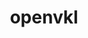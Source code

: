 ---
title: "openvkl"
layout: cache
categories: [package, develop]
meta: {"versions": ["1.3.1"], "compilers": ["gcc@=11.1.0"], "oss": ["ubuntu20.04"], "platforms": ["linux"], "targets": ["x86_64_v3"], "stacks": ["data-vis-sdk", "root"], "num_specs": 29, "num_specs_by_stack": {"data-vis-sdk": 29, "root": 29}}
spec_details: [{"hash": "bntnjnyid5okjrx6njskk6ifihsxwuug", "compiler": "gcc@=11.1.0", "versions": ["1.3.1"], "os": "ubuntu20.04", "platform": "linux", "target": "x86_64_v3", "variants": ["build_system=cmake", "build_type=Release", "generator=make", "~ipo"], "stacks": ["data-vis-sdk", "root"], "size": "-", "tarball": "https://binaries.spack.io/develop/build_cache/linux-ubuntu20.04-x86_64_v3/gcc-11.1.0/openvkl-1.3.1/linux-ubuntu20.04-x86_64_v3-gcc-11.1.0-openvkl-1.3.1-bntnjnyid5okjrx6njskk6ifihsxwuug.spack"}, {"hash": "ymrbfbpo7blyvorimmdbxr64dijz3vis", "compiler": "gcc@=11.1.0", "versions": ["1.3.1"], "os": "ubuntu20.04", "platform": "linux", "target": "x86_64_v3", "variants": ["build_system=cmake", "build_type=Release", "generator=make", "~ipo"], "stacks": ["data-vis-sdk", "root"], "size": "-", "tarball": "https://binaries.spack.io/develop/build_cache/linux-ubuntu20.04-x86_64_v3/gcc-11.1.0/openvkl-1.3.1/linux-ubuntu20.04-x86_64_v3-gcc-11.1.0-openvkl-1.3.1-ymrbfbpo7blyvorimmdbxr64dijz3vis.spack"}, {"hash": "fgnamhdhbmldj7duel2cqrogsuwv22yf", "compiler": "gcc@=11.1.0", "versions": ["1.3.1"], "os": "ubuntu20.04", "platform": "linux", "target": "x86_64_v3", "variants": ["build_system=cmake", "build_type=Release", "generator=make", "~ipo"], "stacks": ["data-vis-sdk", "root"], "size": "-", "tarball": "https://binaries.spack.io/develop/build_cache/linux-ubuntu20.04-x86_64_v3/gcc-11.1.0/openvkl-1.3.1/linux-ubuntu20.04-x86_64_v3-gcc-11.1.0-openvkl-1.3.1-fgnamhdhbmldj7duel2cqrogsuwv22yf.spack"}, {"hash": "7cezmtue64dptfsqtlz2tyszsajdumkw", "compiler": "gcc@=11.1.0", "versions": ["1.3.1"], "os": "ubuntu20.04", "platform": "linux", "target": "x86_64_v3", "variants": ["build_system=cmake", "build_type=Release", "generator=make", "~ipo"], "stacks": ["data-vis-sdk", "root"], "size": "-", "tarball": "https://binaries.spack.io/develop/build_cache/linux-ubuntu20.04-x86_64_v3/gcc-11.1.0/openvkl-1.3.1/linux-ubuntu20.04-x86_64_v3-gcc-11.1.0-openvkl-1.3.1-7cezmtue64dptfsqtlz2tyszsajdumkw.spack"}, {"hash": "cpid6zpjtijgzah4r4sbso5ukptzju4k", "compiler": "gcc@=11.1.0", "versions": ["1.3.1"], "os": "ubuntu20.04", "platform": "linux", "target": "x86_64_v3", "variants": ["build_system=cmake", "build_type=Release", "generator=make", "~ipo"], "stacks": ["data-vis-sdk", "root"], "size": "-", "tarball": "https://binaries.spack.io/develop/build_cache/linux-ubuntu20.04-x86_64_v3/gcc-11.1.0/openvkl-1.3.1/linux-ubuntu20.04-x86_64_v3-gcc-11.1.0-openvkl-1.3.1-cpid6zpjtijgzah4r4sbso5ukptzju4k.spack"}, {"hash": "pz5jhpujojktpop5b4ypdw3rc2gwzzo6", "compiler": "gcc@=11.1.0", "versions": ["1.3.1"], "os": "ubuntu20.04", "platform": "linux", "target": "x86_64_v3", "variants": ["build_system=cmake", "build_type=Release", "generator=make", "~ipo"], "stacks": ["data-vis-sdk", "root"], "size": "-", "tarball": "https://binaries.spack.io/develop/build_cache/linux-ubuntu20.04-x86_64_v3/gcc-11.1.0/openvkl-1.3.1/linux-ubuntu20.04-x86_64_v3-gcc-11.1.0-openvkl-1.3.1-pz5jhpujojktpop5b4ypdw3rc2gwzzo6.spack"}, {"hash": "jvgkniftxsdyqipqgwtcw5zdp3kuqw3q", "compiler": "gcc@=11.1.0", "versions": ["1.3.1"], "os": "ubuntu20.04", "platform": "linux", "target": "x86_64_v3", "variants": ["build_system=cmake", "build_type=Release", "generator=make", "~ipo"], "stacks": ["data-vis-sdk", "root"], "size": "-", "tarball": "https://binaries.spack.io/develop/build_cache/linux-ubuntu20.04-x86_64_v3/gcc-11.1.0/openvkl-1.3.1/linux-ubuntu20.04-x86_64_v3-gcc-11.1.0-openvkl-1.3.1-jvgkniftxsdyqipqgwtcw5zdp3kuqw3q.spack"}, {"hash": "mvyv4l2kh4uotpkimdhmhtly7vrswofu", "compiler": "gcc@=11.1.0", "versions": ["1.3.1"], "os": "ubuntu20.04", "platform": "linux", "target": "x86_64_v3", "variants": ["build_system=cmake", "build_type=Release", "generator=make", "~ipo"], "stacks": ["data-vis-sdk", "root"], "size": "-", "tarball": "https://binaries.spack.io/develop/build_cache/linux-ubuntu20.04-x86_64_v3/gcc-11.1.0/openvkl-1.3.1/linux-ubuntu20.04-x86_64_v3-gcc-11.1.0-openvkl-1.3.1-mvyv4l2kh4uotpkimdhmhtly7vrswofu.spack"}, {"hash": "smrapnqljcgs4iq3nme4oseawywv6j42", "compiler": "gcc@=11.1.0", "versions": ["1.3.1"], "os": "ubuntu20.04", "platform": "linux", "target": "x86_64_v3", "variants": ["build_system=cmake", "build_type=Release", "generator=make", "~ipo"], "stacks": ["data-vis-sdk", "root"], "size": "-", "tarball": "https://binaries.spack.io/develop/build_cache/linux-ubuntu20.04-x86_64_v3/gcc-11.1.0/openvkl-1.3.1/linux-ubuntu20.04-x86_64_v3-gcc-11.1.0-openvkl-1.3.1-smrapnqljcgs4iq3nme4oseawywv6j42.spack"}, {"hash": "4zf4ljwsyl7qvqe6jg622wgvacacuqz4", "compiler": "gcc@=11.1.0", "versions": ["1.3.1"], "os": "ubuntu20.04", "platform": "linux", "target": "x86_64_v3", "variants": ["build_system=cmake", "build_type=Release", "generator=make", "~ipo"], "stacks": ["data-vis-sdk", "root"], "size": "-", "tarball": "https://binaries.spack.io/develop/build_cache/linux-ubuntu20.04-x86_64_v3/gcc-11.1.0/openvkl-1.3.1/linux-ubuntu20.04-x86_64_v3-gcc-11.1.0-openvkl-1.3.1-4zf4ljwsyl7qvqe6jg622wgvacacuqz4.spack"}, {"hash": "fdqsqhagqbrqby2frzlens2rw7t7eqwb", "compiler": "gcc@=11.1.0", "versions": ["1.3.1"], "os": "ubuntu20.04", "platform": "linux", "target": "x86_64_v3", "variants": ["build_system=cmake", "build_type=Release", "generator=make", "~ipo"], "stacks": ["data-vis-sdk", "root"], "size": "-", "tarball": "https://binaries.spack.io/develop/build_cache/linux-ubuntu20.04-x86_64_v3/gcc-11.1.0/openvkl-1.3.1/linux-ubuntu20.04-x86_64_v3-gcc-11.1.0-openvkl-1.3.1-fdqsqhagqbrqby2frzlens2rw7t7eqwb.spack"}, {"hash": "uauu3wdos3pntrk7vgqkju7f5iub45wg", "compiler": "gcc@=11.1.0", "versions": ["1.3.1"], "os": "ubuntu20.04", "platform": "linux", "target": "x86_64_v3", "variants": ["build_system=cmake", "build_type=Release", "generator=make", "~ipo"], "stacks": ["data-vis-sdk", "root"], "size": "-", "tarball": "https://binaries.spack.io/develop/build_cache/linux-ubuntu20.04-x86_64_v3/gcc-11.1.0/openvkl-1.3.1/linux-ubuntu20.04-x86_64_v3-gcc-11.1.0-openvkl-1.3.1-uauu3wdos3pntrk7vgqkju7f5iub45wg.spack"}, {"hash": "trjhx4oagfatt4fslusapfukjamdie2w", "compiler": "gcc@=11.1.0", "versions": ["1.3.1"], "os": "ubuntu20.04", "platform": "linux", "target": "x86_64_v3", "variants": ["build_system=cmake", "build_type=Release", "generator=make", "~ipo"], "stacks": ["data-vis-sdk", "root"], "size": "-", "tarball": "https://binaries.spack.io/develop/build_cache/linux-ubuntu20.04-x86_64_v3/gcc-11.1.0/openvkl-1.3.1/linux-ubuntu20.04-x86_64_v3-gcc-11.1.0-openvkl-1.3.1-trjhx4oagfatt4fslusapfukjamdie2w.spack"}, {"hash": "s3mvb4qalx5xzguo6wczd7cjqd367mmw", "compiler": "gcc@=11.1.0", "versions": ["1.3.1"], "os": "ubuntu20.04", "platform": "linux", "target": "x86_64_v3", "variants": ["build_system=cmake", "build_type=Release", "generator=make", "~ipo"], "stacks": ["data-vis-sdk", "root"], "size": "-", "tarball": "https://binaries.spack.io/develop/build_cache/linux-ubuntu20.04-x86_64_v3/gcc-11.1.0/openvkl-1.3.1/linux-ubuntu20.04-x86_64_v3-gcc-11.1.0-openvkl-1.3.1-s3mvb4qalx5xzguo6wczd7cjqd367mmw.spack"}, {"hash": "eauuasviik72tpbn54a3zhiukhiyondw", "compiler": "gcc@=11.1.0", "versions": ["1.3.1"], "os": "ubuntu20.04", "platform": "linux", "target": "x86_64_v3", "variants": ["build_system=cmake", "build_type=Release", "generator=make", "~ipo"], "stacks": ["data-vis-sdk", "root"], "size": "-", "tarball": "https://binaries.spack.io/develop/build_cache/linux-ubuntu20.04-x86_64_v3/gcc-11.1.0/openvkl-1.3.1/linux-ubuntu20.04-x86_64_v3-gcc-11.1.0-openvkl-1.3.1-eauuasviik72tpbn54a3zhiukhiyondw.spack"}, {"hash": "5w5jmqwhn5fk6gfstbqniwca7wotoifm", "compiler": "gcc@=11.1.0", "versions": ["1.3.1"], "os": "ubuntu20.04", "platform": "linux", "target": "x86_64_v3", "variants": ["build_system=cmake", "build_type=Release", "generator=make", "~ipo"], "stacks": ["data-vis-sdk", "root"], "size": "-", "tarball": "https://binaries.spack.io/develop/build_cache/linux-ubuntu20.04-x86_64_v3/gcc-11.1.0/openvkl-1.3.1/linux-ubuntu20.04-x86_64_v3-gcc-11.1.0-openvkl-1.3.1-5w5jmqwhn5fk6gfstbqniwca7wotoifm.spack"}, {"hash": "f67ncvzqyodfitz24ub2tpewkdy64nss", "compiler": "gcc@=11.1.0", "versions": ["1.3.1"], "os": "ubuntu20.04", "platform": "linux", "target": "x86_64_v3", "variants": ["build_system=cmake", "build_type=Release", "generator=make", "~ipo"], "stacks": ["data-vis-sdk", "root"], "size": "-", "tarball": "https://binaries.spack.io/develop/build_cache/linux-ubuntu20.04-x86_64_v3/gcc-11.1.0/openvkl-1.3.1/linux-ubuntu20.04-x86_64_v3-gcc-11.1.0-openvkl-1.3.1-f67ncvzqyodfitz24ub2tpewkdy64nss.spack"}, {"hash": "3toyyluz4bvdhfxktfurmbbksws2gi4h", "compiler": "gcc@=11.1.0", "versions": ["1.3.1"], "os": "ubuntu20.04", "platform": "linux", "target": "x86_64_v3", "variants": ["build_system=cmake", "build_type=Release", "generator=make", "~ipo"], "stacks": ["data-vis-sdk", "root"], "size": "-", "tarball": "https://binaries.spack.io/develop/build_cache/linux-ubuntu20.04-x86_64_v3/gcc-11.1.0/openvkl-1.3.1/linux-ubuntu20.04-x86_64_v3-gcc-11.1.0-openvkl-1.3.1-3toyyluz4bvdhfxktfurmbbksws2gi4h.spack"}, {"hash": "sfrxkitdnzcqm3orzskq3ywpx6hmodzc", "compiler": "gcc@=11.1.0", "versions": ["1.3.1"], "os": "ubuntu20.04", "platform": "linux", "target": "x86_64_v3", "variants": ["build_system=cmake", "build_type=Release", "generator=make", "~ipo"], "stacks": ["data-vis-sdk", "root"], "size": "-", "tarball": "https://binaries.spack.io/develop/build_cache/linux-ubuntu20.04-x86_64_v3/gcc-11.1.0/openvkl-1.3.1/linux-ubuntu20.04-x86_64_v3-gcc-11.1.0-openvkl-1.3.1-sfrxkitdnzcqm3orzskq3ywpx6hmodzc.spack"}, {"hash": "s6gmhqequukfr6k6345f4rb4u45j6lyg", "compiler": "gcc@=11.1.0", "versions": ["1.3.1"], "os": "ubuntu20.04", "platform": "linux", "target": "x86_64_v3", "variants": ["build_system=cmake", "build_type=Release", "generator=make", "~ipo"], "stacks": ["data-vis-sdk", "root"], "size": "-", "tarball": "https://binaries.spack.io/develop/build_cache/linux-ubuntu20.04-x86_64_v3/gcc-11.1.0/openvkl-1.3.1/linux-ubuntu20.04-x86_64_v3-gcc-11.1.0-openvkl-1.3.1-s6gmhqequukfr6k6345f4rb4u45j6lyg.spack"}, {"hash": "swaudjevpxbrxdjjec3cnctpzhjch3kc", "compiler": "gcc@=11.1.0", "versions": ["1.3.1"], "os": "ubuntu20.04", "platform": "linux", "target": "x86_64_v3", "variants": ["build_system=cmake", "build_type=Release", "generator=make", "~ipo"], "stacks": ["data-vis-sdk", "root"], "size": "-", "tarball": "https://binaries.spack.io/develop/build_cache/linux-ubuntu20.04-x86_64_v3/gcc-11.1.0/openvkl-1.3.1/linux-ubuntu20.04-x86_64_v3-gcc-11.1.0-openvkl-1.3.1-swaudjevpxbrxdjjec3cnctpzhjch3kc.spack"}, {"hash": "w2tlmk5onuh43wbpvpqktl3wikjxcr67", "compiler": "gcc@=11.1.0", "versions": ["1.3.1"], "os": "ubuntu20.04", "platform": "linux", "target": "x86_64_v3", "variants": ["build_system=cmake", "build_type=Release", "generator=make", "~ipo"], "stacks": ["data-vis-sdk", "root"], "size": "-", "tarball": "https://binaries.spack.io/develop/build_cache/linux-ubuntu20.04-x86_64_v3/gcc-11.1.0/openvkl-1.3.1/linux-ubuntu20.04-x86_64_v3-gcc-11.1.0-openvkl-1.3.1-w2tlmk5onuh43wbpvpqktl3wikjxcr67.spack"}, {"hash": "4u2r2uepha5waengcb6h626ummfmwhpx", "compiler": "gcc@=11.1.0", "versions": ["1.3.1"], "os": "ubuntu20.04", "platform": "linux", "target": "x86_64_v3", "variants": ["build_system=cmake", "build_type=Release", "generator=make", "~ipo"], "stacks": ["data-vis-sdk", "root"], "size": "-", "tarball": "https://binaries.spack.io/develop/build_cache/linux-ubuntu20.04-x86_64_v3/gcc-11.1.0/openvkl-1.3.1/linux-ubuntu20.04-x86_64_v3-gcc-11.1.0-openvkl-1.3.1-4u2r2uepha5waengcb6h626ummfmwhpx.spack"}, {"hash": "uzxmt25ndfb2uldfpejvu3gneaidmgye", "compiler": "gcc@=11.1.0", "versions": ["1.3.1"], "os": "ubuntu20.04", "platform": "linux", "target": "x86_64_v3", "variants": ["build_system=cmake", "build_type=Release", "generator=make", "~ipo"], "stacks": ["data-vis-sdk", "root"], "size": "-", "tarball": "https://binaries.spack.io/develop/build_cache/linux-ubuntu20.04-x86_64_v3/gcc-11.1.0/openvkl-1.3.1/linux-ubuntu20.04-x86_64_v3-gcc-11.1.0-openvkl-1.3.1-uzxmt25ndfb2uldfpejvu3gneaidmgye.spack"}, {"hash": "2y3ec33b4wtwm663qulbuyvvtr3y6kgn", "compiler": "gcc@=11.1.0", "versions": ["1.3.1"], "os": "ubuntu20.04", "platform": "linux", "target": "x86_64_v3", "variants": ["build_system=cmake", "build_type=Release", "generator=make", "~ipo"], "stacks": ["data-vis-sdk", "root"], "size": "-", "tarball": "https://binaries.spack.io/develop/build_cache/linux-ubuntu20.04-x86_64_v3/gcc-11.1.0/openvkl-1.3.1/linux-ubuntu20.04-x86_64_v3-gcc-11.1.0-openvkl-1.3.1-2y3ec33b4wtwm663qulbuyvvtr3y6kgn.spack"}, {"hash": "ioin6h6gkuitmo7nvsq7z5idkovus54g", "compiler": "gcc@=11.1.0", "versions": ["1.3.1"], "os": "ubuntu20.04", "platform": "linux", "target": "x86_64_v3", "variants": ["build_system=cmake", "build_type=Release", "generator=make", "~ipo"], "stacks": ["data-vis-sdk", "root"], "size": "-", "tarball": "https://binaries.spack.io/develop/build_cache/linux-ubuntu20.04-x86_64_v3/gcc-11.1.0/openvkl-1.3.1/linux-ubuntu20.04-x86_64_v3-gcc-11.1.0-openvkl-1.3.1-ioin6h6gkuitmo7nvsq7z5idkovus54g.spack"}, {"hash": "545omjktpreg6535pi66it2v37g6o76t", "compiler": "gcc@=11.1.0", "versions": ["1.3.1"], "os": "ubuntu20.04", "platform": "linux", "target": "x86_64_v3", "variants": ["build_system=cmake", "build_type=Release", "generator=make", "~ipo"], "stacks": ["data-vis-sdk", "root"], "size": "-", "tarball": "https://binaries.spack.io/develop/build_cache/linux-ubuntu20.04-x86_64_v3/gcc-11.1.0/openvkl-1.3.1/linux-ubuntu20.04-x86_64_v3-gcc-11.1.0-openvkl-1.3.1-545omjktpreg6535pi66it2v37g6o76t.spack"}, {"hash": "fbhwiehu7ppaldgotdho6f64yjxxjkjc", "compiler": "gcc@=11.1.0", "versions": ["1.3.1"], "os": "ubuntu20.04", "platform": "linux", "target": "x86_64_v3", "variants": ["build_system=cmake", "build_type=Release", "generator=make", "~ipo"], "stacks": ["data-vis-sdk", "root"], "size": "-", "tarball": "https://binaries.spack.io/develop/build_cache/linux-ubuntu20.04-x86_64_v3/gcc-11.1.0/openvkl-1.3.1/linux-ubuntu20.04-x86_64_v3-gcc-11.1.0-openvkl-1.3.1-fbhwiehu7ppaldgotdho6f64yjxxjkjc.spack"}, {"hash": "lhyjqmyt7tftf27phfk34qvlxlheryxs", "compiler": "gcc@=11.1.0", "versions": ["1.3.1"], "os": "ubuntu20.04", "platform": "linux", "target": "x86_64_v3", "variants": ["build_system=cmake", "build_type=Release", "generator=make", "~ipo"], "stacks": ["data-vis-sdk", "root"], "size": "-", "tarball": "https://binaries.spack.io/develop/build_cache/linux-ubuntu20.04-x86_64_v3/gcc-11.1.0/openvkl-1.3.1/linux-ubuntu20.04-x86_64_v3-gcc-11.1.0-openvkl-1.3.1-lhyjqmyt7tftf27phfk34qvlxlheryxs.spack"}]
---